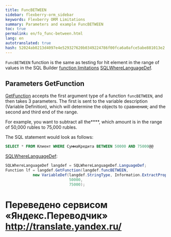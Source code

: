 ```yaml
--- 
title: FuncBETWEEN 
sidebar: flexberry-orm_sidebar 
keywords: Flexberry ORM Limitations 
summary: Parameters and example FuncBETWEEN 
toc: true 
permalink: en/fo_func-between.html 
lang: en 
autotranslated: true 
hash: 52024ab0213d4097e4e529327620b0349224786f00fca6a0afce5abe881013e2 
--- 
```


`FuncBETWEEN` function is the same as testing for hit element in the range of values in the SQL Builder [function limitations](fo_limit-function.html) [SQLWhereLanguageDef](fo_function-list.html). 

## Parameters GetFunction 

[GetFunction](fo_function-list.html) accepts the first argument type of a function `funcBETWEEN`, and then takes 3 parameters. The first is sent to the variable description (Variable Definition), which will determine the objects to сравнения; and the second and third end of the range. 

For example, you want to subtract all the****, which amount is in the range of 50,000 rubles to 75,000 rubles. 

The SQL statement would look as follows: 

```sql
SELECT * FROM Клиент WHERE СуммаКредита BETWEEN 50000 AND 75000@@
``` 

[SQLWhereLanguageDef](fo_function-list.html): 

```csharp 
SQLWhereLanguageDef langdef = SQLWhereLanguageDef.LanguageDef;
Function lf = langdef.GetFunction(langdef.funcBETWEEN,
			new VariableDef(langdef.StringType, Information.ExtractPropertyPath<Кредит>(x => x.СуммаКредита)),
							50000,
							75000);
``` 



 # Переведено сервисом «Яндекс.Переводчик» http://translate.yandex.ru/